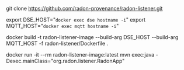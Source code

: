 
git clone https://github.com/radon-provenance/radon-listener.git

export DSE_HOST="`docker exec dse hostname -i`"
export MQTT_HOST="`docker exec mqtt hostname -i`"

docker build -t radon-listener-image --build-arg DSE_HOST --build-arg MQTT_HOST  -f radon-listener/Dockerfile .


docker run -it --rm radon-listener-image:latest mvn exec:java -Dexec.mainClass="org.radon.listener.RadonApp"

